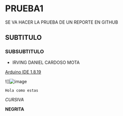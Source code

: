 # PRUEBA1
SE VA HACER LA PRUEBA DE UN REPORTE EN GITHUB
## SUBTITULO
### SUBSUBTITULO
- IRVING DANIEL CARDOSO MOTA
  
[Arduino IDE 1.8.19](https://www.arduino.cc/en/software)

![]![image](https://github.com/user-attachments/assets/dee4861f-d7d5-4f23-929d-907248a3a418)

```
Hola como estas
```

*CURSIVA*

**NEGRITA**
